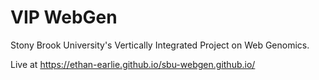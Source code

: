 # VIP WebGen
Stony Brook University's Vertically Integrated Project on Web Genomics.

Live at https://ethan-earlie.github.io/sbu-webgen.github.io/

